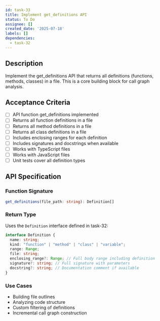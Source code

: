 ```yaml
---
id: task-33
title: Implement get_definitions API
status: To Do
assignee: []
created_date: '2025-07-18'
labels: []
dependencies:
  - task-32
---
```


## Description

Implement the get_definitions API that returns all definitions (functions, methods, classes) in a file. This is a core building block for call graph analysis.

## Acceptance Criteria

- [ ] API function get_definitions implemented
- [ ] Returns all function definitions in a file
- [ ] Returns all method definitions in a file
- [ ] Returns all class definitions in a file
- [ ] Includes enclosing ranges for each definition
- [ ] Includes signatures and docstrings when available
- [ ] Works with TypeScript files
- [ ] Works with JavaScript files
- [ ] Unit tests cover all definition types

## API Specification

### Function Signature
```typescript
get_definitions(file_path: string): Definition[]
```

### Return Type
Uses the `Definition` interface defined in task-32:
```typescript
interface Definition {
  name: string;
  kind: "function" | "method" | "class" | "variable";
  range: Range;
  file: string;
  enclosing_range?: Range; // Full body range including definition
  signature?: string; // Full signature with parameters
  docstring?: string; // Documentation comment if available
}
```

### Use Cases
- Building file outlines
- Analyzing code structure
- Custom filtering of definitions
- Incremental call graph construction
